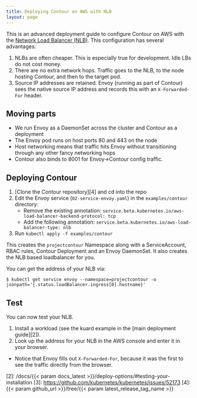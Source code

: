 ```yaml
---
title: Deploying Contour on AWS with NLB
layout: page
---
```


This is an advanced deployment guide to configure Contour on AWS with the [Network Load Balancer (NLB)][1].
This configuration has several advantages:

1. NLBs are often cheaper. This is especially true for development. Idle LBs do not cost money.
2. There are no extra network hops. Traffic goes to the NLB, to the node hosting Contour, and then to the target pod.
3. Source IP addresses are retained. Envoy (running as part of Contour) sees the native source IP address and records this with an `X-Forwarded-For` header.

## Moving parts

- We run Envoy as a DaemonSet across the cluster and Contour as a deployment
- The Envoy pod runs on host ports 80 and 443 on the node
- Host networking means that traffic hits Envoy without transitioning through any other fancy networking hops
- Contour also binds to 8001 for Envoy->Contour config traffic.

## Deploying Contour

1. [Clone the Contour repository][4] and cd into the repo 
2. Edit the Envoy service (`02-service-envoy.yaml`) in the `examples/contour` directory:
    - Remove the existing annotation: `service.beta.kubernetes.io/aws-load-balancer-backend-protocol: tcp`
    - Add the following annotation: `service.beta.kubernetes.io/aws-load-balancer-type: nlb`
3. Run `kubectl apply -f examples/contour`

This creates the `projectcontour` Namespace along with a ServiceAccount, RBAC rules, Contour Deployment and an Envoy DaemonSet. 
It also creates the NLB based loadbalancer for you.

You can get the address of your NLB via:

```
$ kubectl get service envoy --namespace=projectcontour -o jsonpath='{.status.loadBalancer.ingress[0].hostname}'
```

## Test

You can now test your NLB.

1. Install a workload (see the kuard example in the [main deployment guide][2]).
2. Look up the address for your NLB in the AWS console and enter it in your browser.
  - Notice that Envoy fills out `X-Forwarded-For`, because it was the first to see the traffic directly from the browser.

[1]: https://aws.amazon.com/blogs/aws/new-network-load-balancer-effortless-scaling-to-millions-of-requests-per-second/
[2]: /docs/{{< param docs_latest >}}/deploy-options/#testing-your-installation
[3]: https://github.com/kubernetes/kubernetes/issues/52173
[4]: {{< param github_url >}}/tree/{{< param latest_release_tag_name >}}
